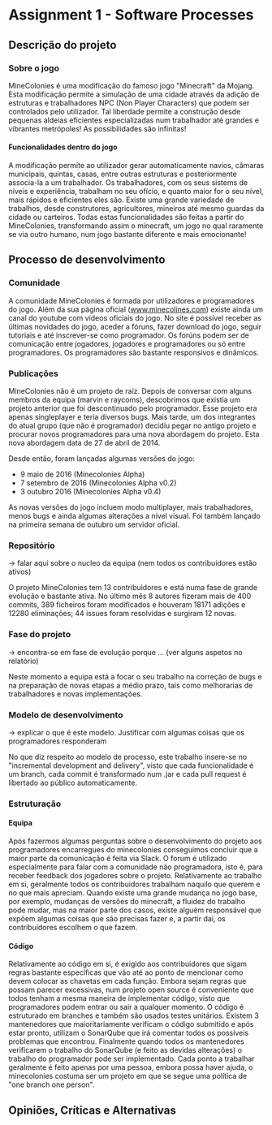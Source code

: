 # Assignment 1 - Software Processes #


## Descrição do projeto ##

### Sobre o jogo ###

MineColonies é uma modificação do famoso jogo "Minecraft" da Mojang. Esta modificação permite a simulação de uma cidade através da adição de estruturas e trabalhadores NPC (Non Player Characters) que podem ser controlados pelo utilizador. Tal liberdade permite a construção desde pequenas aldeias eficientes especializadas num trabalhador até grandes e vibrantes metrópoles! As possibilidades são infinitas!

#### Funcionalidades dentro do jogo ####

A modificação permite ao utilizador gerar automaticamente navios, câmaras municipais, quintas, casas, entre outras estruturas e posteriormente associa-la a um trabalhador. Os trabalhadores, com os seus sistems de niveis e experiência, trabalham no seu ofício, e quanto maior for o seu nível, mais rápidos e eficientes eles são. Existe uma grande variedade de trabalhos, desde construtores, agricultores, mineiros até mesmo guardas da cidade ou carteiros.
Todas estas funcionalidades são feitas a partir do MineColonies, transformando assim o minecraft, um jogo no qual raramente se via outro humano, num jogo bastante diferente e mais emocionante!


## Processo de desenvolvimento ##

### Comunidade ###

A comunidade MineColonies é formada por utilizadores e programadores do jogo. Além da sua página oficial (www.minecolines.com) existe ainda um canal do youtube com vídeos oficiais do jogo. No site é possível receber as últimas novidades do jogo, aceder a fóruns, fazer download do jogo, seguir tutoriais e até inscrever-se como programador.
Os forúns podem ser de comunicação entre jogadores, jogadores e programadores ou só entre programadores. Os programadores são bastante responsivos e dinâmicos.

### Publicações ###

MineColonies não é um projeto de raíz. Depois de conversar com alguns membros da equipa (marvin e raycoms), descobrimos que existia um projeto anterior que foi descontinuado pelo programador. Esse projeto era apenas singleplayer e teria diversos bugs. Mais tarde, um dos integrantes do atual grupo (que não é programador) decidiu pegar no antigo projeto e procurar novos programadores para uma nova abordagem do projeto. Esta nova abordagem data de 27 de abril de 2014.

Desde então, foram lançadas algumas versões do jogo:

  * 9 maio de 2016 (Minecolonies Alpha)
  * 7 setembro de 2016 (Minecolonies Alpha v0.2)
  * 3 outubro 2016 (Minecolonies Alpha v0.4)
 
As novas versões do jogo incluem modo multiplayer, mais trabalhadores, menos bugs e ainda algumas alterações a nível visual. Foi também lançado na primeira semana de outubro um servidor oficial.

### Repositório ###

-> falar aqui sobre o nucleo da equipa (nem todos os contribuidores estão ativos)

O projeto MineColonies tem 13 contribuidores e está numa fase de grande evolução e bastante ativa. No último mês 8 autores fizeram mais de 400 commits, 389 ficheiros foram modificados e houveram 18171 adições e 12280 eliminações; 44 issues foram resolvidas e surgiram 12 novas.

### Fase do projeto ###

-> encontra-se em fase de evolução porque ... (ver alguns aspetos no relatório)

Neste momento a equipa está a focar o seu trabalho na correção de bugs e na preparação de novas etapas a médio prazo, tais como melhorarias de trabalhadores e novas implementações.

### Modelo de desenvolvimento ###

-> explicar o que é este modelo. Justificar com algumas coisas que os programadores responderam

No que diz respeito ao modelo de processo, este trabalho insere-se no "incremental development and delivery", visto que cada funcionalidade é um branch, cada commit é transformado num .jar e cada pull request é libertado ao público automaticamente.

### Estruturação ###

#### Equipa ####

Após fazermos algumas perguntas sobre o desenvolvimento do projeto aos programadores encarregues do minecolonies conseguimos concluir que a maior parte da comunicação é feita via Slack. O forum é utilizado especialmente para falar com a comunidade não programadora, isto é, para receber feedback dos jogadores sobre o projeto.
Relativamente ao trabalho em si, geralmente todos os contribuidores trabalham naquilo que querem e no que mais apreciam. Quando existe uma grande mudança no jogo base, por exemplo, mudanças de versões do minecraft, a fluidez do trabalho pode mudar, mas na maior parte dos casos, existe alguém responsável que expõem algumas coisas que são precisas fazer e, a partir daí, os contribuidores escolhem o que fazem.

#### Código ####

Relativamente ao código em si, é exigido aos contribuidores que sigam regras bastante específicas que vão até ao ponto de mencionar como devem colocar as chavetas em cada função. Embora sejam regras que possam parecer excessivas, num projeto open source é conveniente que todos tenham a mesma maneira de implementar código, visto que programadores podem entrar ou sair a qualquer momento. O código é estruturado em branches e também são usados testes unitários.
Existem 3 mantenedores que maioritariamente verificam o código submitido e após estar pronto, utilizam o SonarQube que irá comentar todos os possíveis problemas que encontrou. Finalmente quando todos os mantenedores verificarem o trabalho do SonarQube (e feito as devidas alterações) o trabalho do programador pode ser implementado.
Cada ponto a trabalhar geralmente é feito apenas por uma pessoa, embora possa haver ajuda, o minecolonies costuma ser um projeto em que se segue uma política de "one branch one person".

## Opiniões, Críticas e Alternativas ##
